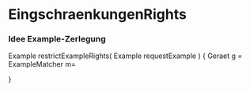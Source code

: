 EingschraenkungenRights
=======================

### Idee Example-Zerlegung

Example<Geraet> restrictExampleRights( Example<Geraet> requestExample ) {
Geraet g = 
ExampleMatcher m= 

}
